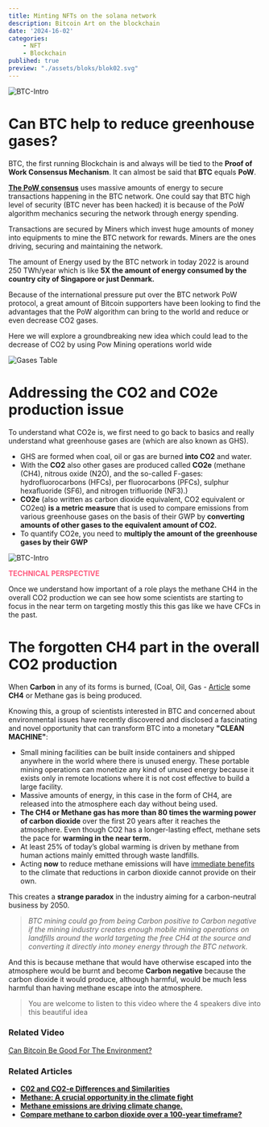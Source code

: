 ```yaml
---
title: Minting NFTs on the solana network
description: Bitcoin Art on the blockchain
date: '2024-16-02'
categories: 
    - NFT
    - Blockchain
publihed: true
preview: "./assets/bloks/blok02.svg"
---
```


![BTC-Intro](/assets/images/art/CH4/CH4.jpeg)

# Can BTC help to reduce greenhouse gases?

BTC, the first running Blockchain is and always will be tied to the **Proof of Work Consensus Mechanism**. It can almost be said that **BTC** equals **PoW**.

[**The PoW consensus**](https://www.investopedia.com/terms/p/proof-work.asp#:~:text=Proof%20of%20work%20(PoW)%20is,transactions%20and%20mining%20new%20tokens.) uses massive amounts of energy to secure transactions happening in the BTC network. One could say that BTC high level of security (BTC never has been hacked) it is because of the PoW algorithm mechanics securing the network through energy spending.

Transactions are secured by Miners which invest huge amounts of money into equipments to mine the BTC network for rewards. Miners are the ones driving, securing and maintaining the network. 

The amount of Energy used by the BTC network in today 2022 is around 250 TWh/year which is like **5X the amount of energy consumed by the country city of Singapore or just Denmark.**

Because of the international pressure put over the BTC network PoW protocol, a great amount of Bitcoin supporters have been looking to find the advantages that the PoW algorithm can bring to the world and reduce or even decrease CO2 gases. 

Here we will explore a groundbreaking new idea which could lead to the decrease of CO2 by using Pow Mining operations world wide

![Gases Table](/assets/images/art/CH4/table.png)

# Addressing the CO2 and CO2e production issue

To understand what CO2e is, we first need to go back to basics and really understand what greenhouse gases are (which are also known as GHS).

- GHS are formed when coal, oil or gas are burned **into CO2** and water.
- With the **CO2** also other gases are produced called **CO2e** (methane (CH4), nitrous oxide (N2O), and the so-called F-gases: hydrofluorocarbons (HFCs), per fluorocarbons (PFCs), sulphur hexafluoride (SF6), and nitrogen trifluoride (NF3).)
- **CO2e** (also written as carbon dioxide equivalent, CO2 equivalent or CO2eq) **is a metric measure**
that is used to compare emissions from various greenhouse gases on the basis of their GWP by **converting amounts of other gases to the equivalent amount of CO2.**
- To quantify CO2e, you need to **multiply the amount of the greenhouse gases by their GWP**

![BTC-Intro](/assets/images/art/CH4/CH4-scheme2.jpeg)

<span style="color:#ff597d">__TECHNICAL PERSPECTIVE__</span>

Once we understand how important of a role plays the methane CH4 in the overall CO2 production we can see how some scientists are starting to focus in the near term on targeting mostly this this gas like we have CFCs in the past.

# The forgotten CH4 part in the overall CO2 production

When **Carbon** in any of its forms is burned, (Coal, Oil, Gas - [Article](https://www.coolerfuture.com/blog/co2e) some **CH4** or Methane gas is being produced.

Knowing this, a group of scientists interested in BTC and concerned about environmental issues have recently discovered and disclosed a fascinating and novel opportunity that can transform BTC into a monetary **"CLEAN MACHINE"**:

- Small mining facilities can be built inside containers and shipped anywhere in the world where there is unused energy. These portable mining operations can monetize any kind of unused energy because it exists only in remote locations where it is not cost effective to build a large facility.
- Massive amounts of energy, in this case in the form of CH4, are released into the atmosphere each day without being used.
- **The CH4 or Methane gas has more than 80 times the warming power of carbon dioxide** over the first 20 years after it reaches the atmosphere. Even though CO2 has a longer-lasting effect, methane sets the pace for **warming in the near term.**
- At least 25% of today’s global warming is driven by methane from human actions mainly emitted through waste landfills.
- Acting **now** to reduce methane emissions will have [immediate benefits](https://climatesolutions.edf.org/) to the climate that reductions in carbon dioxide cannot provide on their own.

This creates a **strange paradox** in the industry aiming for a carbon-neutral business by 2050.

> *BTC mining could go from being Carbon positive to Carbon negative if the mining industry creates enough mobile mining operations on landfills around the world targeting the free CH4  at the source and converting it directly into money energy through the BTC network.*

And this is because methane that would have otherwise escaped into the atmosphere would be burnt and become **Carbon negative** because the carbon dioxide it would produce, although harmful, would be much less harmful than having methane escape into the atmosphere. 

> You are welcome to listen to this video where the 4 speakers dive into this beautiful idea

### Related Video

[Can Bitcoin Be Good For The Environment?](https://www.youtube.com/watch?v=5qS4qh9Mfes&t=1676s)

### Related Articles

- **[C02 and CO2-e Differences and Similarities](https://www.coolerfuture.com/blog/co2e)**
- **[Methane: A crucial opportunity in the climate fight](https://www.edf.org/climate/methane-crucial-opportunity-climate-fight)**
- **[Methane emissions are driving climate change.](https://www.unep.org/news-and-stories/story/methane-emissions-are-driving-climate-change-heres-how-reduce-them)**
- **[Compare methane to carbon dioxide over a 100-year timeframe?](https://climate.mit.edu/ask-mit/why-do-we-compare-methane-carbon-dioxide-over-100-year-timeframe-are-we-underrating)**


